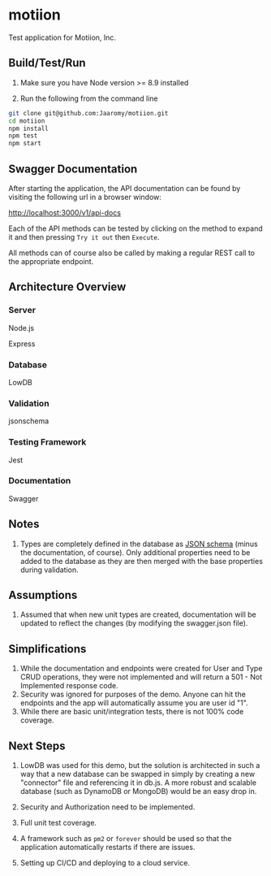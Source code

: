 # motiion

Test application for Motiion, Inc.

## Build/Test/Run

1. Make sure you have Node version >= 8.9 installed

2. Run the following from the command line

```bash
git clone git@github.com:Jaaromy/motiion.git
cd motiion
npm install
npm test
npm start
```

## Swagger Documentation

After starting the application, the API documentation can be found by visiting the following url in a browser window:

[http://localhost:3000/v1/api-docs](http://localhost:3000/v1/api-docs)

Each of the API methods can be tested by clicking on the method to expand it and then pressing `Try it out` then `Execute`.

All methods can of course also be called by making a regular REST call to the appropriate endpoint.

## Architecture Overview

### Server

Node.js

Express

### Database

LowDB

### Validation

jsonschema

### Testing Framework

Jest

### Documentation

Swagger

## Notes

1. Types are completely defined in the database as [JSON schema](http://json-schema.org/) (minus the documentation, of course). Only additional properties need to be added to the database as they are then merged with the base properties during validation.

## Assumptions

1. Assumed that when new unit types are created, documentation will be updated to reflect the changes (by modifying the swagger.json file).

## Simplifications

1. While the documentation and endpoints were created for User and Type CRUD operations, they were not implemented and will return a 501 - Not Implemented response code.
2. Security was ignored for purposes of the demo. Anyone can hit the endpoints and the app will automatically assume you are user id "1".
3. While there are basic unit/integration tests, there is not 100% code coverage.

## Next Steps

1. LowDB was used for this demo, but the solution is architected in such a way that a new database can be swapped in simply by creating a new "connector" file and referencing it in db.js. A more robust and scalable database (such as DynamoDB or MongoDB) would be an easy drop in.

2. Security and Authorization need to be implemented.

3. Full unit test coverage.

4. A framework such as `pm2` or `forever` should be used so that the application automatically restarts if there are issues.

5. Setting up CI/CD and deploying to a cloud service.
